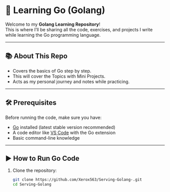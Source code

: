 # 🚀 Learning Go (Golang)

Welcome to my **Golang Learning Repository**!  
This is where I’ll be sharing all the code, exercises, and projects I write while learning the Go programming language.

---

## 📚 About This Repo

- Covers the basics of Go step by step.
- This will cover the Topics with Mini Projects.
- Acts as my personal journey and notes while practicing.

---

## 🛠 Prerequisites

Before running the code, make sure you have:

- [Go](https://go.dev/dl/) installed (latest stable version recommended)
- A code editor like [VS Code](https://code.visualstudio.com/) with the Go extension
- Basic command-line knowledge

---

## ▶️ How to Run Go Code

1. Clone the repository:
   ```bash
   git clone https://github.com/Xerox563/Serving-Golang-.git
   cd Serving-Golang
   ```
